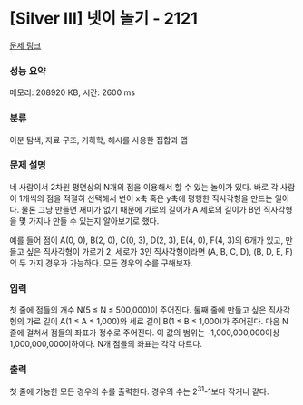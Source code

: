 # [Silver III] 넷이 놀기 - 2121 

[문제 링크](https://www.acmicpc.net/problem/2121) 

### 성능 요약

메모리: 208920 KB, 시간: 2600 ms

### 분류

이분 탐색, 자료 구조, 기하학, 해시를 사용한 집합과 맵

### 문제 설명

<p>네 사람이서 2차원 평면상의 N개의 점을 이용해서 할 수 있는 놀이가 있다. 바로 각 사람이 1개씩의 점을 적절히 선택해서 변이 x축 혹은 y축에 평행한 직사각형을 만드는 일이다. 물론 그냥 만들면 재미가 없기 때문에 가로의 길이가 A 세로의 길이가 B인 직사각형을 몇 가지나 만들 수 있는지 알아보기로 했다.</p>

<p>예를 들어 점이 A(0, 0), B(2, 0), C(0, 3), D(2, 3), E(4, 0), F(4, 3)의 6개가 있고, 만들고 싶은 직사각형이 가로가 2, 세로가 3인 직사각형이라면 (A, B, C, D), (B, D, E, F)의 두 가지 경우가 가능하다. 모든 경우의 수를 구해보자.</p>

### 입력 

 <p>첫 줄에 점들의 개수 N(5 ≤ N ≤ 500,000)이 주어진다. 둘째 줄에 만들고 싶은 직사각형의 가로 길이 A(1 ≤ A ≤ 1,000)와 세로 길이 B(1 ≤ B ≤ 1,000)가 주어진다. 다음 N줄에 걸쳐서 점들의 좌표가 정수로 주어진다. 이 값의 범위는 -1,000,000,000이상 1,000,000,000이하이다. N개 점들의 좌표는 각각 다르다.</p>

### 출력 

 <p>첫 줄에 가능한 모든 경우의 수를 출력한다. 경우의 수는 2<sup>31</sup>-1보다 작거나 같다.</p>

